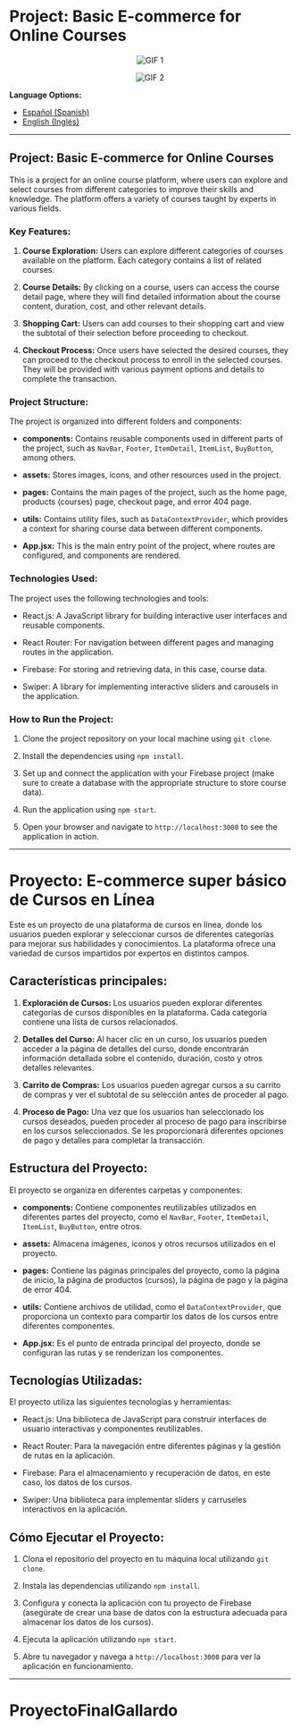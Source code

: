 # Project: Basic E-commerce for Online Courses

<div align="center">
  
![GIF 1](https://github.com/speedbuild98/ProyectoFinalGallardo/blob/main/src/assets/mobile.gif?raw=true)
  
![GIF 2](https://github.com/speedbuild98/ProyectoFinalGallardo/blob/main/src/assets/mobile%20(1).gif?raw=true)

</div>

**Language Options:**

- [Español (Spanish)](#proyecto-e-commerce-super-básico-de-cursos-en-línea)
- [English (Inglés)](#project-basic-e-commerce-for-online-courses)

---

## Project: Basic E-commerce for Online Courses

This is a project for an online course platform, where users can explore and select courses from different categories to improve their skills and knowledge. The platform offers a variety of courses taught by experts in various fields.

### Key Features:

1. **Course Exploration:** Users can explore different categories of courses available on the platform. Each category contains a list of related courses.

2. **Course Details:** By clicking on a course, users can access the course detail page, where they will find detailed information about the course content, duration, cost, and other relevant details.

3. **Shopping Cart:** Users can add courses to their shopping cart and view the subtotal of their selection before proceeding to checkout.

4. **Checkout Process:** Once users have selected the desired courses, they can proceed to the checkout process to enroll in the selected courses. They will be provided with various payment options and details to complete the transaction.

### Project Structure:

The project is organized into different folders and components:

- **components:** Contains reusable components used in different parts of the project, such as `NavBar`, `Footer`, `ItemDetail`, `ItemList`, `BuyButton`, among others.

- **assets:** Stores images, icons, and other resources used in the project.

- **pages:** Contains the main pages of the project, such as the home page, products (courses) page, checkout page, and error 404 page.

- **utils:** Contains utility files, such as `DataContextProvider`, which provides a context for sharing course data between different components.

- **App.jsx:** This is the main entry point of the project, where routes are configured, and components are rendered.

### Technologies Used:

The project uses the following technologies and tools:

- React.js: A JavaScript library for building interactive user interfaces and reusable components.

- React Router: For navigation between different pages and managing routes in the application.

- Firebase: For storing and retrieving data, in this case, course data.

- Swiper: A library for implementing interactive sliders and carousels in the application.

### How to Run the Project:

1. Clone the project repository on your local machine using `git clone`.

2. Install the dependencies using `npm install`.

3. Set up and connect the application with your Firebase project (make sure to create a database with the appropriate structure to store course data).

4. Run the application using `npm start`.

5. Open your browser and navigate to `http://localhost:3000` to see the application in action.

---

# Proyecto: E-commerce super básico de Cursos en Línea

Este es un proyecto de una plataforma de cursos en línea, donde los usuarios pueden explorar y seleccionar cursos de diferentes categorías para mejorar sus habilidades y conocimientos. La plataforma ofrece una variedad de cursos impartidos por expertos en distintos campos.

## Características principales:

1. **Exploración de Cursos:** Los usuarios pueden explorar diferentes categorías de cursos disponibles en la plataforma. Cada categoría contiene una lista de cursos relacionados.

2. **Detalles del Curso:** Al hacer clic en un curso, los usuarios pueden acceder a la página de detalles del curso, donde encontrarán información detallada sobre el contenido, duración, costo y otros detalles relevantes.

3. **Carrito de Compras:** Los usuarios pueden agregar cursos a su carrito de compras y ver el subtotal de su selección antes de proceder al pago.

4. **Proceso de Pago:** Una vez que los usuarios han seleccionado los cursos deseados, pueden proceder al proceso de pago para inscribirse en los cursos seleccionados. Se les proporcionará diferentes opciones de pago y detalles para completar la transacción.

## Estructura del Proyecto:

El proyecto se organiza en diferentes carpetas y componentes:

- **components:** Contiene componentes reutilizables utilizados en diferentes partes del proyecto, como el `NavBar`, `Footer`, `ItemDetail`, `ItemList`, `BuyButton`, entre otros.

- **assets:** Almacena imágenes, iconos y otros recursos utilizados en el proyecto.

- **pages:** Contiene las páginas principales del proyecto, como la página de inicio, la página de productos (cursos), la página de pago y la página de error 404.

- **utils:** Contiene archivos de utilidad, como el `DataContextProvider`, que proporciona un contexto para compartir los datos de los cursos entre diferentes componentes.

- **App.jsx:** Es el punto de entrada principal del proyecto, donde se configuran las rutas y se renderizan los componentes.

## Tecnologías Utilizadas:

El proyecto utiliza las siguientes tecnologías y herramientas:

- React.js: Una biblioteca de JavaScript para construir interfaces de usuario interactivas y componentes reutilizables.

- React Router: Para la navegación entre diferentes páginas y la gestión de rutas en la aplicación.

- Firebase: Para el almacenamiento y recuperación de datos, en este caso, los datos de los cursos.

- Swiper: Una biblioteca para implementar sliders y carruseles interactivos en la aplicación.

## Cómo Ejecutar el Proyecto:

1. Clona el repositorio del proyecto en tu máquina local utilizando `git clone`.

2. Instala las dependencias utilizando `npm install`.

3. Configura y conecta la aplicación con tu proyecto de Firebase (asegúrate de crear una base de datos con la estructura adecuada para almacenar los datos de los cursos).

4. Ejecuta la aplicación utilizando `npm start`.

5. Abre tu navegador y navega a `http://localhost:3000` para ver la aplicación en funcionamiento.

---

# ProyectoFinalGallardo
